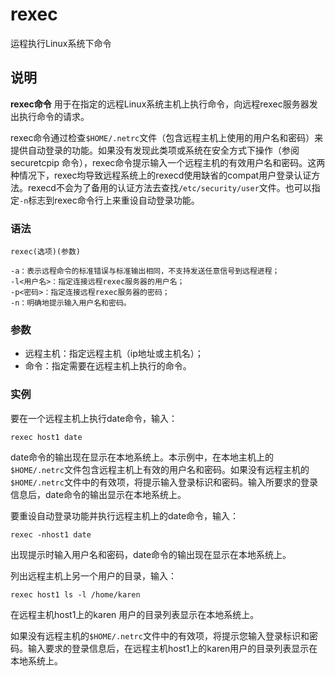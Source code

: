 rexec
===

运程执行Linux系统下命令 

## 说明

**rexec命令** 用于在指定的远程Linux系统主机上执行命令，向远程rexec服务器发出执行命令的请求。

rexec命令通过检查`$HOME/.netrc`文件（包含远程主机上使用的用户名和密码）来提供自动登录的功能。如果没有发现此类项或系统在安全方式下操作（参阅 securetcpip 命令），rexec命令提示输入一个远程主机的有效用户名和密码。这两种情况下，rexec均导致远程系统上的rexecd使用缺省的compat用户登录认证方法。rexecd不会为了备用的认证方法去查找`/etc/security/user`文件。也可以指定`-n`标志到rexec命令行上来重设自动登录功能。

### 语法  

```
rexec(选项)(参数)
```

  

```
-a：表示远程命令的标准错误与标准输出相同，不支持发送任意信号到远程进程；
-l<用户名>：指定连接远程rexec服务器的用户名；
-p<密码>：指定连接远程rexec服务器的密码；
-n：明确地提示输入用户名和密码。
```

### 参数  

*   远程主机：指定远程主机（ip地址或主机名）；
*   命令：指定需要在远程主机上执行的命令。

### 实例  

要在一个远程主机上执行date命令，输入：

```
rexec host1 date
```

date命令的输出现在显示在本地系统上。本示例中，在本地主机上的`$HOME/.netrc`文件包含远程主机上有效的用户名和密码。如果没有远程主机的`$HOME/.netrc`文件中的有效项，将提示输入登录标识和密码。输入所要求的登录信息后，date命令的输出显示在本地系统上。

要重设自动登录功能并执行远程主机上的date命令，输入：

```
rexec -nhost1 date
```

出现提示时输入用户名和密码，date命令的输出现在显示在本地系统上。

列出远程主机上另一个用户的目录，输入：

```
rexec host1 ls -l /home/karen
```

在远程主机host1上的karen 用户的目录列表显示在本地系统上。

如果没有远程主机的`$HOME/.netrc`文件中的有效项，将提示您输入登录标识和密码。输入要求的登录信息后，在远程主机host1上的karen用户的目录列表显示在本地系统上。


